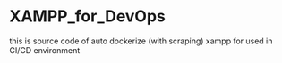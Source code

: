 # XAMPP_for_DevOps
this is source code of auto dockerize (with scraping) xampp for used in CI/CD environment
